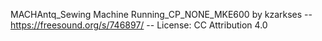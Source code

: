 MACHAntq_Sewing Machine Running_CP_NONE_MKE600 by kzarkses -- https://freesound.org/s/746897/ -- License: CC Attribution 4.0
